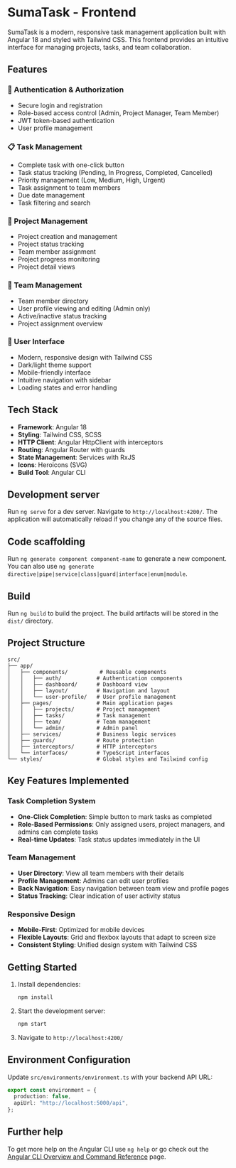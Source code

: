 # SumaTask - Frontend

SumaTask is a modern, responsive task management application built with Angular 18 and styled with Tailwind CSS. This frontend provides an intuitive interface for managing projects, tasks, and team collaboration.

## Features

### 🔐 Authentication & Authorization

- Secure login and registration
- Role-based access control (Admin, Project Manager, Team Member)
- JWT token-based authentication
- User profile management

### 📋 Task Management

- Complete task with one-click button
- Task status tracking (Pending, In Progress, Completed, Cancelled)
- Priority management (Low, Medium, High, Urgent)
- Task assignment to team members
- Due date management
- Task filtering and search

### 🎯 Project Management

- Project creation and management
- Project status tracking
- Team member assignment
- Project progress monitoring
- Project detail views

### 👥 Team Management

- Team member directory
- User profile viewing and editing (Admin only)
- Active/inactive status tracking
- Project assignment overview

### 🎨 User Interface

- Modern, responsive design with Tailwind CSS
- Dark/light theme support
- Mobile-friendly interface
- Intuitive navigation with sidebar
- Loading states and error handling

## Tech Stack

- **Framework**: Angular 18
- **Styling**: Tailwind CSS, SCSS
- **HTTP Client**: Angular HttpClient with interceptors
- **Routing**: Angular Router with guards
- **State Management**: Services with RxJS
- **Icons**: Heroicons (SVG)
- **Build Tool**: Angular CLI

## Development server

Run `ng serve` for a dev server. Navigate to `http://localhost:4200/`. The application will automatically reload if you change any of the source files.

## Code scaffolding

Run `ng generate component component-name` to generate a new component. You can also use `ng generate directive|pipe|service|class|guard|interface|enum|module`.

## Build

Run `ng build` to build the project. The build artifacts will be stored in the `dist/` directory.

## Project Structure

```
src/
├── app/
│   ├── components/          # Reusable components
│   │   ├── auth/           # Authentication components
│   │   ├── dashboard/      # Dashboard view
│   │   ├── layout/         # Navigation and layout
│   │   └── user-profile/   # User profile management
│   ├── pages/              # Main application pages
│   │   ├── projects/       # Project management
│   │   ├── tasks/          # Task management
│   │   ├── team/           # Team management
│   │   └── admin/          # Admin panel
│   ├── services/           # Business logic services
│   ├── guards/             # Route protection
│   ├── interceptors/       # HTTP interceptors
│   └── interfaces/         # TypeScript interfaces
└── styles/                 # Global styles and Tailwind config
```

## Key Features Implemented

### Task Completion System

- **One-Click Completion**: Simple button to mark tasks as completed
- **Role-Based Permissions**: Only assigned users, project managers, and admins can complete tasks
- **Real-time Updates**: Task status updates immediately in the UI

### Team Management

- **User Directory**: View all team members with their details
- **Profile Management**: Admins can edit user profiles
- **Back Navigation**: Easy navigation between team view and profile pages
- **Status Tracking**: Clear indication of user activity status

### Responsive Design

- **Mobile-First**: Optimized for mobile devices
- **Flexible Layouts**: Grid and flexbox layouts that adapt to screen size
- **Consistent Styling**: Unified design system with Tailwind CSS

## Getting Started

1. Install dependencies:

   ```bash
   npm install
   ```

2. Start the development server:

   ```bash
   npm start
   ```

3. Navigate to `http://localhost:4200/`

## Environment Configuration

Update `src/environments/environment.ts` with your backend API URL:

```typescript
export const environment = {
  production: false,
  apiUrl: "http://localhost:5000/api",
};
```

## Further help

To get more help on the Angular CLI use `ng help` or go check out the [Angular CLI Overview and Command Reference](https://angular.dev/tools/cli) page.
